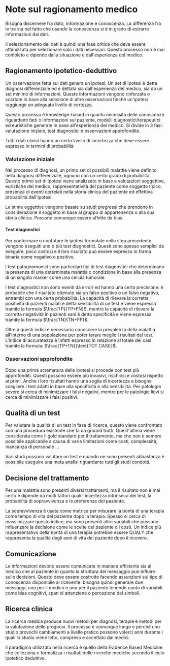 # Note sul ragionamento medico

Bisogna discernere fra dato, informazione e conoscenza. La differenza fra le tre sta nel fatto che usando la conoscenza si è in grado di estrarre informazioni dai dati.

Il selezionamento dei dati è quindi una fase critica che deve essere ottimizzata per selezionare solo i dati necessari. Questo processo non è mai completo e dipende dalla situazione e dall'esperienza del medico.

## Ragionamento ipotetico-deduttivo

Un osservazione fatta sui dati genera un ipotesi. Un set di ipotesi è detta diagnosi differenziale ed è dettata sia dall'esperienza del medico, sia da un set minimo di informazioni. Queste informazioni vengono rinforzate o scartate in base alla selezione di altre osservazioni finché un'ipotesi raggiunge un adeguato livello di certezza.

Questo processo è knowledge-based in quanto necessita delle conoscenze riguardanti fatti o informazioni sul paziente, modelli diagnostici/terapeutici ed euristiche generate in base all'esperienza del medico. Si divide in 3 fasi: valutazione iniziale, test diagnostici e osservazioni approfondite.

Tutti i dati clinici hanno un certo livello di incertezza che deve essere espresso in termini di probabilità

### Valutazione iniziale

Nel processo di diagnosi, un primo set di possibili malattie viene definito nella diagnosi differenziale, ognuno con un certo grado di probabilità. Questo primo set di ipotesi viene analizzato in base a valutazioni soggettive, euristiche del medico, rappresentatività del paziente come soggetto tipico, presenza di eventi correlati nella storia clinica del paziente ed effettiva probabilità dell'ipotesi.

Le stime oggettive vengono basate su studi pregressi che prendono in considerazione il soggetto in base al gruppo di appartenenza o alla sua storia clinica. Possono comunque essere affette da bias.

#### Test diagnostici

Per confermare o confutare le ipotesi formulate nello step precedente, vengono eseguiti uno o più test diagnostici. Questi sono spesso semplici da eseguire, poco costosi e il loro risultato può essere espresso in forma binaria come negativo o positivo.

I test patognomonici sono particolari tipi di test diagnostici che determinano la presenza di una determinata malattia o condizione in base alla presenza di un singolo marker come una cellula tumorale.

I test diagnostici non sono esenti da errori ed hanno una certa precisione: è probabile che il risultato ottenuto sia un falso positivo o un falso negativo, entrambi con una certa probabilità. La capacità di rilevare la corretta positività di pazienti malati è detta sensibilità di un test e viene espressa tramite la formula $\frac{TP}{TP+FN}$, mentre la capacità di rilevare la corretta negatività in pazienti sani è detta specificità e viene espressa tramite la formula $\frac{TN}{TN+FP}$.

Oltre a questi indici è necessario conoscere la prevalenza della malattia all'interno di una popolazione per poter tarare meglio i risultati del test. L'indice di accuratezza è infatti espresso in relazione al totale dei casi tramite la formula: $\frac{TP+TN}{\text{TOT CASI}}$.

### Osservazioni approfondite

Dopo una prima scrematura delle ipotesi si procede con test più approfonditi. Questi possono essere più invasivi, rischiosi e costosi rispetto ai primi. Anche i loro risultati hanno una soglia di incertezza e bisogna scegliere i test adatti in base alla specificità e alla sensibilità. Per patologie severe si cerca di minimizzare i falsi negativi, mentre per le patologie lievi si cerca di minimizzare i falsi positivi.

## Qualità di un test

Per valutare la qualità di un test in fase di ricerca, questo viene confrontato con una procedura esistente che fa da ground truth. Quest'ultima viene considerata come il gold standard per il trattamento, ma che non è sempre possibile applicabile a causa di varie limitazioni come costi, complessità, mancanza di personale ...

Vari studi possono valutare un test e quando ne sono presenti abbastanza è possibile eseguire una meta analisi riguardante tutti gli studi condotti.

## Decisione del trattamento

Per una malattia sono presenti diversi trattamenti, ma il risultato non è mai certo e dipende da molti fattori quali l'incertezza intrinseca dei test, la probabilità di sopravvivenza e le preferenze del paziente.

La sopravvivenza è usata come metrica per misurare la bontà di una terapia come tempo di vita del paziente dopo la terapia. Spesso si cerca di massimizzare questo indice, ma sono presenti altre variabili che possono influenzare la decisione come le scelte del paziente o i costi. Un indice più rappresentativo della bontà di una terapia potrebbe essere QUALY che rappresenta la qualità degli anni di vita del paziente dopo il ricovero.

## Comunicazione

Le informazioni devono essere comunicate in maniera efficiente sia al medico che al paziente in quanto la struttura del messaggio può influire sulle decisioni. Questo deve essere costruito facendo assunzioni sul tipo di conoscenza disponibile al ricevente: bisogna quindi generare due messaggi, uno per il medico e uno per il paziente tenendo conto di variabili come bias cognitivi, span di attenzione o percezione dei simboli.

## Ricerca clinica

La ricerca medica produce nuovi metodi per diagnosi, terapie e metodi per la valutazione delle prognosi. Il processo è comunque lungo e perché uno studio provochi cambiamenti a livello pratico possono volerci anni durante i quali lo studio viene letto, compreso e accettato dai medici.

Il paradigma utilizzato nella ricerca è quello della Evidence Based Medicine che colleziona e formalizza i risultati delle ricerche mediche secondo il ciclo ipotetico deduttivo.
